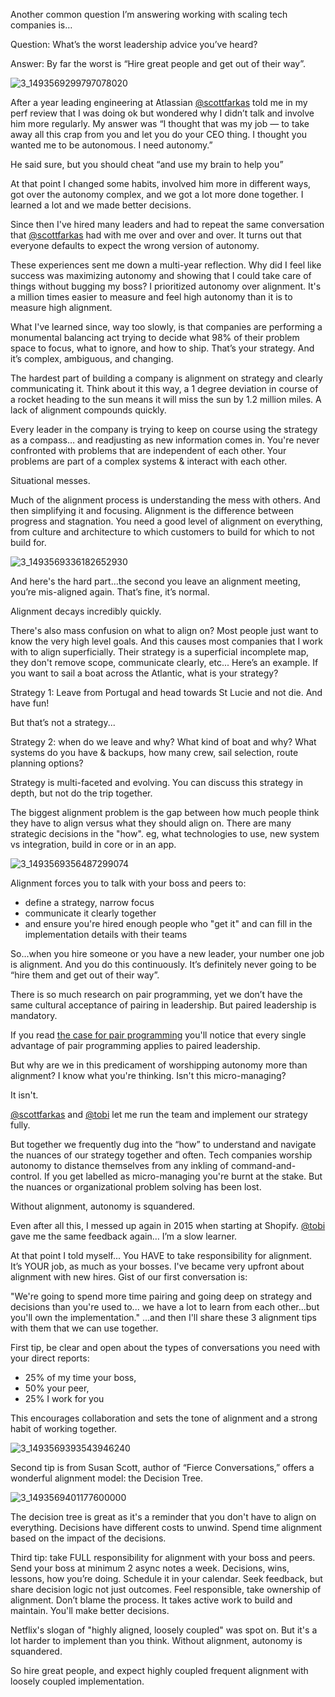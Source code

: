 Another common question I’m answering working with scaling tech companies is…

Question: What’s the worst leadership advice you’ve heard?

Answer: By far the worst is “Hire great people and get out of their way”.

![3_1493569299797078020](chapter4-assets/3_1493569299797078020.jpg)

After a year leading engineering at Atlassian [@scottfarkas](https://twitter.com/scottfarkas) told me in my perf review that I was doing ok but wondered why I didn’t talk and involve him more regularly.
My answer was “I thought that was my job — to take away all this crap from you and let you do your CEO thing. I thought you wanted me to be autonomous. I need autonomy.” 

He said sure, but you should cheat “and use my brain to help you”

At that point I changed some habits, involved him more in different ways, got over the autonomy complex, and we got a lot more done together. I learned a lot and we made better decisions.

Since then I've hired many leaders and had to repeat the same conversation that [@scottfarkas](https://twitter.com/scottfarkas) had with me over and over and over. It turns out that everyone defaults to expect the wrong version of autonomy.

These experiences sent me down a multi-year reflection. Why did I feel like success was maximizing autonomy and showing that I could take care of things without bugging my boss? I prioritized autonomy over alignment. It's a million times easier to measure and feel high autonomy than it is to measure high alignment.

What I've learned since, way too slowly, is that companies are performing a monumental balancing act trying to decide what 98% of their problem space to focus, what to ignore, and how to ship. That’s your strategy. And it’s complex, ambiguous, and changing.

The hardest part of building a company is alignment on strategy and clearly communicating it. Think about it this way, a 1 degree deviation in course of a rocket heading to the sun means it will miss the sun by 1.2 million miles. A lack of alignment compounds quickly.

Every leader in the company is trying to keep on course using the strategy as a compass… and readjusting as new information comes in. You're never confronted with problems that are independent of each other. Your problems are part of a complex systems &amp; interact with each other. 

Situational messes. 

Much of the alignment process is understanding the mess with others. And then simplifying it and focusing. Alignment is the difference between progress and stagnation. You need a good level of alignment on everything, from culture and architecture to which customers to build for which to not build for.

![3_1493569336182652930](chapter4-assets/3_1493569336182652930.jpg)

And here's the hard part...the second you leave an alignment meeting, you’re mis-aligned again. That’s fine, it’s normal. 

Alignment decays incredibly quickly.

There's also mass confusion on what to align on? Most people just want to know the very high level goals. And this causes most companies that I work with to align superficially. Their strategy is a superficial incomplete map, they don't remove scope, communicate clearly, etc... Here’s an example. If you want to sail a boat across the Atlantic, what is your strategy? 

Strategy 1: Leave from Portugal and head towards St Lucie and not die. And have fun!

But that’s not a strategy...

Strategy 2: when do we leave and why? What kind of boat and why? What systems do you have &amp; backups, how many crew, sail selection, route planning options? 

Strategy is multi-faceted and evolving.  You can discuss this strategy in depth, but not do the trip together.

The biggest alignment problem is the gap between how much people think they have to align versus what they should align on. There are many strategic decisions in the "how". eg, what technologies to use, new system vs integration, build in core or in an app. 

![3_1493569356487299074](chapter4-assets/3_1493569356487299074.jpg)

Alignment forces you to talk with your boss and peers to:

* define a strategy, narrow focus
* communicate it clearly together 
* and ensure you're hired enough people who "get it" and can fill in the implementation details with their teams

So...when you hire someone or you have a new leader, your number one job is alignment. And you do this continuously. It’s definitely never going to be “hire them and get out of their way”.

There is so much research on pair programming, yet we don’t have the same cultural acceptance of pairing in leadership. But paired leadership is mandatory. 

If you read [the case for pair programming](https://www.researchgate.net/publication/27295641_The_Case_for_Collaborative_Programming) you'll notice that every single advantage of pair programming applies to paired leadership.

But why are we in this predicament of worshipping autonomy more than alignment? I know what you're thinking. Isn't this micro-managing? 

It isn't. 

[@scottfarkas](https://twitter.com/scottfarkas) and [@tobi](https://twitter.com/tobi) let me run the team and implement our strategy fully. 

But together we frequently dug into the “how” to understand and navigate the nuances of our strategy together and often. Tech companies worship autonomy to distance themselves from any inkling of command-and-control. If you get labelled as micro-managing you're burnt at the stake. But the nuances or organizational problem solving has been lost. 

Without alignment, autonomy is squandered.

Even after all this, I messed up again in 2015 when starting at Shopify. [@tobi](https://twitter.com/tobi) gave me the same feedback again… I’m a slow learner.

At that point I told myself... You HAVE to take responsibility for alignment. It’s YOUR job, as much as your bosses. I've became very upfront about alignment with new hires. Gist of our first conversation is:

"We're going to spend more time pairing and going deep on strategy and decisions than you're used to... we have a lot to learn from each other...but you'll own the implementation." ...and then I'll share these 3 alignment tips with them that we can use together. 

First tip, be clear and open about the types of conversations you need with your direct reports:

* 25% of my time your boss,
* 50% your peer,
* 25% I work for you

This encourages collaboration and sets the tone of alignment and a strong habit of working together.

![3_1493569393543946240](chapter4-assets/3_1493569393543946240.jpg)

Second tip is from Susan Scott, author of “Fierce Conversations,” offers a wonderful alignment model: the Decision Tree. 

![3_1493569401177600000](chapter4-assets/3_1493569401177600000.jpg)

The decision tree is great as it's a reminder that you don't have to align on everything. Decisions have different costs to unwind. Spend time alignment based on the impact of the decisions.

Third tip: take FULL responsibility for alignment with your boss and peers. Send your boss at minimum 2 async notes a week. Decisions, wins, lessons, how you’re doing. Schedule it in your calendar. Seek feedback, but share decision logic not just outcomes. Feel responsible, take ownership of alignment. Don’t blame the process. It takes active work to build and maintain. You'll make better decisions.

Netflix's slogan of "highly aligned, loosely coupled" was spot on. But it's a lot harder to implement than you think. Without alignment, autonomy is squandered.

So hire great people, and expect highly coupled frequent alignment with loosely coupled implementation.